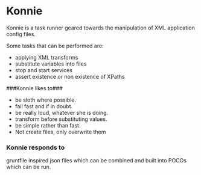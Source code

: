 # Konnie

Konnie is a task runner geared towards the manipulation of XML application config files.

Some tasks that can be performed are: 

- applying XML transforms
- substitute variables into files
- stop and start services
- assert existence or non existence of XPaths


###Konnie likes to###

- be sloth where possible.
- fail fast and if in doubt.
- be really loud, whatever she is doing.
- transform before substituting values.
- be simple rather than fast.
- Not create files, only overwrite them


### Konnie responds to ###

gruntfile inspired json files which can be combined and built into POCOs which can be run.